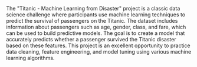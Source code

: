 The "Titanic - Machine Learning from Disaster" project is a classic data science challenge where participants use machine learning techniques to predict the survival of passengers on the Titanic. 
The dataset includes information about passengers such as age, gender, class, and fare, which can be used to build predictive models.
The goal is to create a model that accurately predicts whether a passenger survived the Titanic disaster based on these features. 
This project is an excellent opportunity to practice data cleaning, feature engineering, and model tuning using various machine learning algorithms.
